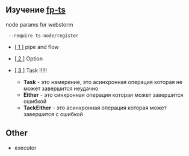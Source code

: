 ## Изучение  [fp-ts](https://github.com/gcanti/fp-ts) 

node params for webstorm
```
 --require ts-node/register 
```
  - [[ 1 ]](https://rlee.dev/practical-guide-to-fp-ts-part-1) pipe and flow
  - [[ 2 ]](https://rlee.dev/practical-guide-to-fp-ts-part-2) Option
  - [[ 3 ]](https://rlee.dev/practical-guide-to-fp-ts-part-3) Task !!!!!
    
    - <b>Task</b> - это намерение, это асинхронная операция которая не может завершится неудачно
    - <b>Either</b> - это синхронная операция которая может завершится ошибкой
    - <b>TackEither</b> - это асинхронная операция которая может завершится с ошибкой



## Other
 - executor
